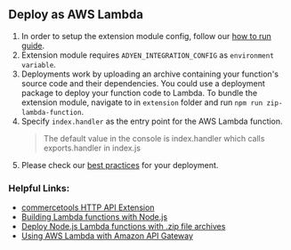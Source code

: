 ## Deploy as AWS Lambda

1. In order to setup the extension module config, follow our [how to run guide](../../../../extension/docs/HowToRun.md).
2. Extension module requires `ADYEN_INTEGRATION_CONFIG` as `environment variable`.
3. Deployments work by uploading an archive containing your function's source code and their dependencies. 
You could use a deployment package to deploy your function code to Lambda.
To bundle the extension module, navigate to in `extension` folder and run `npm run zip-lambda-function`. 
4. Specify `index.handler` as the entry point for the AWS Lambda function.
    > The default value in the console is index.handler which calls exports.handler in index.js
5. Please check our [best practices](../../../../docs/BEST_PRACTICES.md) for your deployment.

### Helpful Links: 
- [commercetools HTTP API Extension](https://docs.commercetools.com/api/projects/api-extensions#http-destination)
- [Building Lambda functions with Node.js](https://docs.aws.amazon.com/lambda/latest/dg/lambda-nodejs.html)
- [Deploy Node.js Lambda functions with .zip file archives](https://docs.aws.amazon.com/lambda/latest/dg/nodejs-package.html)
- [Using AWS Lambda with Amazon API Gateway](https://docs.aws.amazon.com/lambda/latest/dg/services-apigateway.html)
